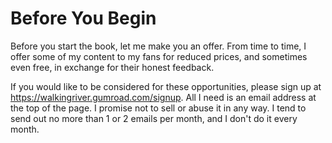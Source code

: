 # Before You Begin

Before you start the book, let me make you an offer. From time to time,
I offer some of my content to my fans for reduced prices, and sometimes
even free, in exchange for their honest feedback.

If you would like to be considered for these opportunities, please sign
up at <https://walkingriver.gumroad.com/signup>. All I need is an email
address at the top of the page. I promise not to sell or abuse it in any
way. I tend to send out no more than 1 or 2 emails per month, and I
don't do it every month.

